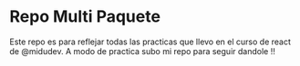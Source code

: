 # Repo Multi Paquete

Este repo es para reflejar todas las practicas que llevo en el curso de react de @midudev.
A modo de practica subo mi repo para seguir dandole !!
